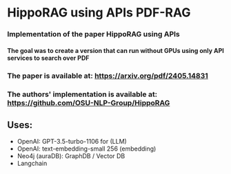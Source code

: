 # HippoRAG using APIs PDF-RAG 

### Implementation of the paper HippoRAG using APIs
#### The goal was to create a version that can run without GPUs using only API services to search over PDF

### The paper is available at: https://arxiv.org/pdf/2405.14831

### The authors' implementation is available at: https://github.com/OSU-NLP-Group/HippoRAG

## Uses:
- OpenAI: GPT-3.5-turbo-1106 for (LLM)
- OpenAI: text-embedding-small 256 (embedding)
- Neo4j (auraDB): GraphDB / Vector DB
- Langchain 
